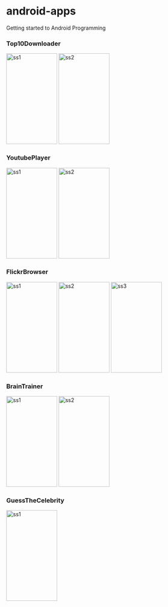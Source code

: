 # android-apps
Getting started to Android Programming

### Top10Downloader

<img src="https://image.ibb.co/jmSLR6/Screenshot_1517266997.png" alt="ss1" width="135px" height="240px"> <img src="https://image.ibb.co/j4C9KR/Screenshot_1517268091.png" alt="ss2" width="135px" height="240px">

### YoutubePlayer

<img src="https://image.ibb.co/kfkcw6/s2.png" alt="ss1" width="135px" height="240px"> <img src="https://image.ibb.co/g60XUR/s1.png" alt="ss2" width="135px" height="240px">

### FlickrBrowser

<img src="https://image.ibb.co/fotS4d/Screenshot_1529500644.png" alt="ss1" width="135px" height="240px"> <img src="https://image.ibb.co/ekOS4d/Screenshot_1529500535.png" alt="ss2" width="135px" height="240px"> <img src="https://image.ibb.co/hQDoAJ/Screenshot_1529500540.png" alt="ss3" width="135px" height="240px">

### BrainTrainer

<img src="https://image.ibb.co/djp8LT/Screenshot_1529934561.png" alt="ss1" width="135px" height="240px"> <img src="https://image.ibb.co/hFe8LT/Screenshot_1529934583.png" alt="ss2" width="135px" height="240px">

### GuessTheCelebrity

<img src="https://image.ibb.co/bOooRo/Screenshot_1531569519.png" alt="ss1" width="135px" height="240px">
